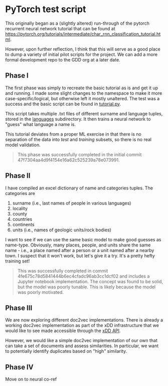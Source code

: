 # PyTorch test script
This originally began as a (slightly altered) run-through of the pytorch recurrent neural network tutorial that can be found at https://pytorch.org/tutorials/intermediate/char_rnn_classification_tutorial.html.

However, upon further reflection, I think that this will serve as a good place to dump a variety of initial pilot scripts for the project. We can add a more formal development repo to the GDD org at a later date.

## Phase I
The first phase was simply to recreate the basic tutorial as is and get it up and running. I made some slight changes to the namespace to make it more case-specific/logical, but otherwise left it mostly unaltered. The test was a success and the basic script can be found in [tutorial.py](/tutorial.py).

This script takes multiple .txt files of different surname and language tuples, stored in the [languages](/languages) subdirectory. It then trains a neural network to "guess" what language a name is.

This tutorial deviates from a proper ML exercise in that there is no separation of the data into *test* and *training* subsets, so there is no real model validation.

> This phase was successfully completed in the initial commit 47f7304aa4d9f4154e16a62c525239a78e073991.

## Phase II
I have compiled an excel dictionary of name and categories tuples. The categories are

1. surname (i.e., last names of people in various languages)
2. locality
3. county
4. countries
5. continents
6. units (i.e., names of geologic units/rock bodies)

I want to see if we can use the same basic model to make good guesses as name-type. Obviously, many places, people, and units share the same name - i.e., a place named after a person or a unit named after a nearby town. I suspect that it won't work, but let's give it a try. It's a pretty hefty training set!

> This was successfully completed in commit 4fe675c78d5841444b6ec4cfadc96ab3cc1dcf02 and includes a Jupyter notebook implementation. The concept was found to be solid, but the model was poorly tunable. This is likely because the model was poorly motivated.

## Phase III
We are now exploring different doc2vec implementations. There is already a working doc2vec implementation as part of the xDD infrastructure that we would like to see made accessible through the [xDD API](https://github.com/UW-Deepdive-Infrastructure/xdd_thing2vec).

However, we would like a simple doc2vec implementation of our own that can take a set of documents and assess similarities. In particular, we want to potentially identify duplicates based on "high" similarity.

## Phase IV
Move on to neural co-ref
